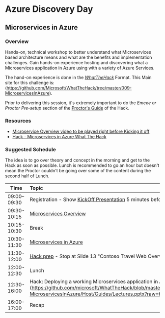 # Azure Discovery Day
## Microservices in Azure

### Overview
Hands-on, technical workshop to better understand what Microservices based architecture means and what are the benefits and implementation challenges. Gain hands-on experience hosting and discovering what a Microservices application in Azure using with a variety of Azure Services.

The hand-on experience is done in the [*WhatTheHack*](https://github.com/Microsoft/WhatTheHack) Format.  This Main site for this challenge is: (https://github.com/Microsoft/WhatTheHack/tree/master/009-MicroservicesInAzure).

Prior to delivering this session, it's extremely important to do the *Emcee or Proctor Pre-setup* section of the [Proctor's Guide](https://github.com/microsoft/WhatTheHack/blob/master/009-MicroservicesInAzure/Host/Guides/MicroservicesOnAzure-ProctorGuide.docx?raw=true)
 of the Hack.

### Resources
* [Microservice Overview video to be played right before Kicking it off](https://youtu.be/CKL3fV5UR8w )
* [Hack - Microservices in Azure What The Hack](https://github.com/Microsoft/WhatTheHack/tree/master/009-MicroservicesInAzure)

### Suggested Schedule
The idea is to go over theory and concept in the morning and get to the Hack as soon as possible.  Lunch is recommended to go an hour but doesn't mean the Proctor couldn't be going over some of the content during the second half of Lunch.

| Time          | Topic
| ------------- |:---------------------------------------------------------------
| 09:00–09:30   | Registration - Show [KickOff Presentation](./Microservices_ArchApproach_KickOff.pptx) 5 minutes before
| 09:30-10:15   | [Microservices Overview](./Microservics_Overview.pptx)
| 10:15-10:30   | Break
| 10:30-11:30   | [Microservices in Azure](./Microservics_In_Azure.pptx)
| 11:30-12:00   | [Hack prep](https://github.com/microsoft/WhatTheHack/blob/master/009-MicroservicesInAzure/Host/Guides/Lectures.pptx?raw=true) - Stop at Slide 13 "Contoso Travel Web Overview"
| 12:00-12:30   | Lunch
| 12:30-16:00   | Hack: Deploying a working Microservices application in Azure (https://github.com/microsoft/WhatTheHack/blob/master/009-MicroservicesInAzure/Host/Guides/Lectures.pptx?raw=true)
| 16:00-17:00   | Recap
